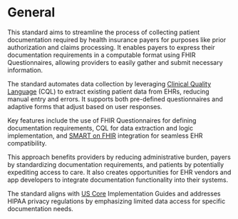 # General

This standard aims to streamline the process of collecting patient documentation required by health insurance payers for purposes like prior authorization and claims processing. It enables payers to express their documentation requirements in a computable format using FHIR Questionnaires, allowing providers to easily gather and submit necessary information.

The standard automates data collection by leveraging [Clinical Quality Language](https://build.fhir.org/ig/HL7/cql) (CQL) to extract existing patient data from EHRs, reducing manual entry and errors. It supports both pre-defined questionnaires and adaptive forms that adjust based on user responses.

Key features include the use of FHIR Questionnaires for defining documentation requirements, CQL for data extraction and logic implementation, and [SMART on FHIR](https://build.fhir.org/ig/HL7/smart-app-launch) integration for seamless EHR compatibility.

This approach benefits providers by reducing administrative burden, payers by standardizing documentation requirements, and patients by potentially expediting access to care. It also creates opportunities for EHR vendors and app developers to integrate documentation functionality into their systems.

The standard aligns with [US Core](https://build.fhir.org/ig/HL7/US-Core) Implementation Guides and addresses HIPAA privacy regulations by emphasizing limited data access for specific documentation needs.
